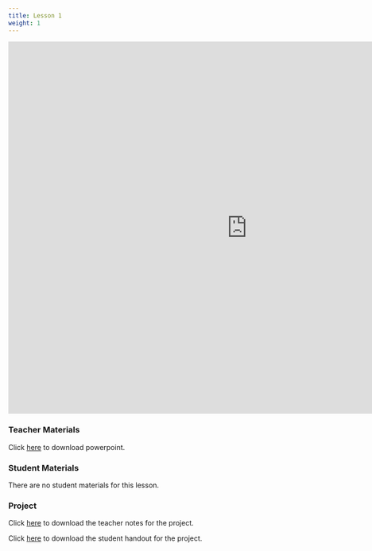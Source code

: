 ```yaml
---
title: Lesson 1
weight: 1
---
```


<iframe src="https://docs.google.com/presentation/d/e/2PACX-1vS59B5DyICqIRZZGQ9Lh7B7aNjVPPF9jmhM6QPjVVr7oOhSV7kuL_AAG4W_vscEZ6F_QNRUQcXDloBk/embed?start=false&loop=false&delayms=3000" frameborder="0" width="960" height="749" allowfullscreen="true" mozallowfullscreen="true" webkitallowfullscreen="true"></iframe>

### Teacher Materials

Click <a href="https://docs.google.com/presentation/d/1FB5Bd-8YsaVdxoebPNK90wsglxlJkkMJIJ42svQ0Tv0/edit?usp=sharing" target="_blank">here</a> to download powerpoint.

### Student Materials

There are no student materials for this lesson.

### Project 

Click <a href="https://docs.google.com/document/d/1Tat_tXhdTXpnWlNSAB96dZ2FqeYZHhEKhDrxcQm6KSI/edit?usp=sharing" target="_blank">here</a> to download the teacher notes for the project.

Click <a href="https://docs.google.com/document/d/1yB8aL1dBaxqgv_VVyyqov5O36P2CXCrIjuOKqImLov0/edit?usp=sharing" target="_blank">here</a> to download the student handout for the project.